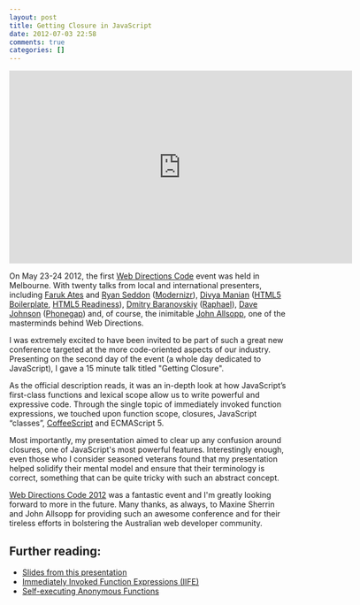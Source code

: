 ```yaml
---
layout: post
title: Getting Closure in JavaScript
date: 2012-07-03 22:58
comments: true
categories: []
---
```

<iframe width="620" height="349" src="http://www.youtube.com/embed/KRm-h6vcpxs?showinfo=0" frameborder="0" allowfullscreen></iframe>

On May 23-24 2012, the first [Web Directions Code](http://code12melb.webdirections.org/) event was held in Melbourne. With twenty talks from local and international presenters, including [Faruk Ates](http://www.twitter.com/KuraFire) and [Ryan Seddon](http://www.twitter.com/ryanseddon) ([Modernizr](http://modernizr.com/)), [Divya Manian](http://www.twitter.com/divya) ([HTML5 Boilerplate](http://html5boilerplate.com/), [HTML5 Readiness](http://html5readiness.com/)), [Dmitry Baranovskiy](http://www.twitter.com/DmitryBaranovsk) ([Raphael](http://raphaeljs.com/)), [Dave Johnson](http://www.twitter.com/davejohnson) ([Phonegap](http://phonegap.com/)) and, of course, the inimitable [John Allsopp](http://www.twitter.com/johnallsopp), one of the masterminds behind Web Directions.

I was extremely excited to have been invited to be part of such a great new conference targeted at the more code-oriented aspects of our industry. Presenting on the second day of the event (a whole day dedicated to JavaScript), I gave a 15 minute talk titled "Getting Closure".

As the official description reads, it was an in-depth look at how JavaScript’s first-class functions and lexical scope allow us to write powerful and expressive code. Through the single topic of immediately invoked function expressions, we touched upon function scope, closures, JavaScript “classes”, [CoffeeScript](http://coffeescript.org/) and ECMAScript 5.

Most importantly, my presentation aimed to clear up any confusion around closures, one of JavaScript's most powerful features. Interestingly enough, even those who I consider seasoned veterans found that my presentation helped solidify their mental model and ensure that their terminology is correct, something that can be quite tricky with such an abstract concept.

[Web Directions Code 2012](http://code12melb.webdirections.org/) was a fantastic event and I'm greatly looking forward to more in the future. Many thanks, as always, to Maxine Sherrin and John Allsopp for providing such an awesome conference and for their tireless efforts in bolstering the Australian web developer community.

## Further reading:</h3>
 * [Slides from this presentation](http://bit.ly/gettingclosure)
 * [Immediately Invoked Function Expressions (IIFE)](http://benalman.com/news/2010/11/immediately-invoked-function-expression/)</a>
 * [Self-executing Anonymous Functions](http://markdalgleish.com/2011/03/self-executing-anonymous-functions/)